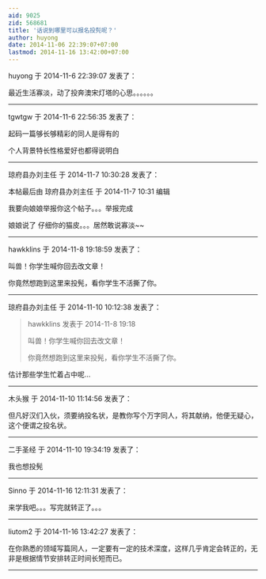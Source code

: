 ```yaml
---
aid: 9025
zid: 568681
title: '话说到哪里可以报名投髡呢？'
author: huyong
date: 2014-11-06 22:39:07+07:00
lastmod: 2014-11-16 13:42:00+07:00
---
```


huyong 于 2014-11-6 22:39:07 发表了：

最近生活寡淡，动了投奔澳宋灯塔的心思。。。。。。

---------

tgwtgw 于 2014-11-6 22:56:35 发表了：

起码一篇够长够精彩的同人是得有的

个人背景特长性格爱好也都得说明白

---------

琼府县办刘主任 于 2014-11-7 10:30:28 发表了：

本帖最后由 琼府县办刘主任 于 2014-11-7 10:31 编辑 

我要向娘娘举报你这个帖子。。。举报完成

娘娘说了 仔细你的猫皮。。。居然敢说寡淡~~

---------

hawkklins 于 2014-11-8 19:18:59 发表了：

叫兽！你学生喊你回去改文章！

你竟然想跑到这里来投髡，看你学生不活撕了你。

---------

琼府县办刘主任 于 2014-11-10 10:12:38 发表了：

> hawkklins 发表于 2014-11-8 19:18
> 
> 叫兽！你学生喊你回去改文章！
> 
> 你竟然想跑到这里来投髡，看你学生不活撕了你。



估计那些学生忙着占中呢...

---------

木头猴 于 2014-11-10 11:14:56 发表了：

但凡好汉们入伙，须要纳投名状，是教你写个万字同人，将其献纳，他便无疑心，这个便谓之投名状。

---------

二手圣经 于 2014-11-10 19:34:19 发表了：

我也想投髡

---------

Sinno 于 2014-11-16 12:11:31 发表了：

来学我吧。。。写完就转正了。。。

---------

liutom2 于 2014-11-16 13:42:27 发表了：

在你熟悉的领域写篇同人，一定要有一定的技术深度，这样几乎肯定会转正的，无非是根据情节安排转正时间长短而已。

---------

